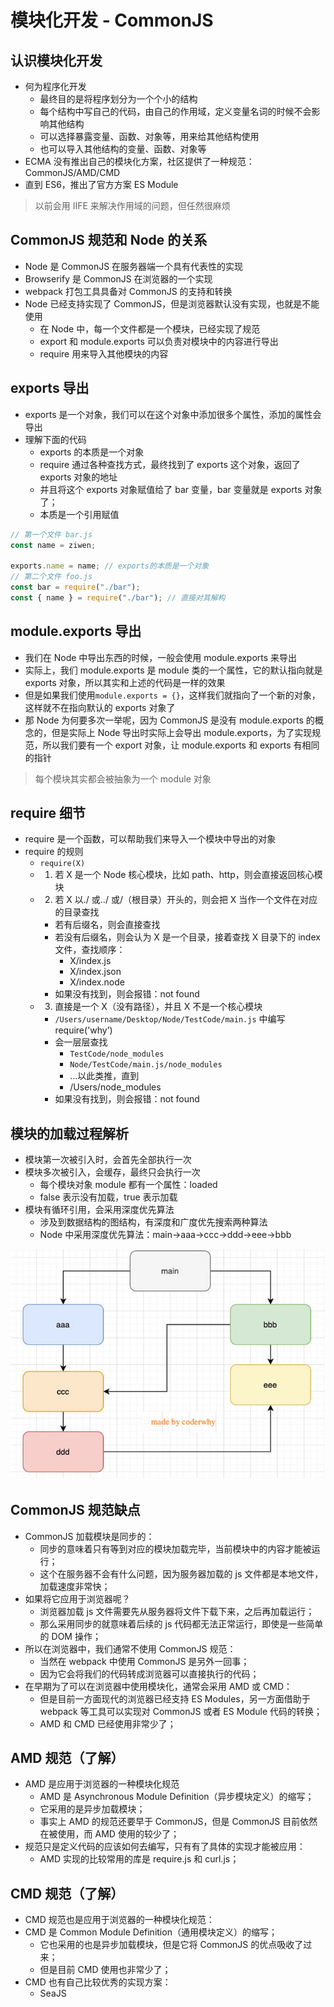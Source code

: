 # 模块化开发 - CommonJS

## 认识模块化开发

- 何为程序化开发
  - 最终目的是将程序划分为一个个小的结构
  - 每个结构中写自己的代码，由自己的作用域，定义变量名词的时候不会影响其他结构
  - 可以选择暴露变量、函数、对象等，用来给其他结构使用
  - 也可以导入其他结构的变量、函数、对象等
- ECMA 没有推出自己的模块化方案，社区提供了一种规范：CommonJS/AMD/CMD
- 直到 ES6，推出了官方方案 ES Module

> 以前会用 IIFE 来解决作用域的问题，但任然很麻烦

## CommonJS 规范和 Node 的关系

- Node 是 CommonJS 在服务器端一个具有代表性的实现
- Browserify 是 CommonJS 在浏览器的一个实现
- webpack 打包工具具备对 CommonJS 的支持和转换
- Node 已经支持实现了 CommonJS，但是浏览器默认没有实现，也就是不能使用
  - 在 Node 中，每一个文件都是一个模块，已经实现了规范
  - export 和 module.exports 可以负责对模块中的内容进行导出
  - require 用来导入其他模块的内容

## exports 导出

- exports 是一个对象，我们可以在这个对象中添加很多个属性，添加的属性会导出
- 理解下面的代码
  - exports 的本质是一个对象
  - require 通过各种查找方式，最终找到了 exports 这个对象，返回了 exports 对象的地址
  - 并且将这个 exports 对象赋值给了 bar 变量，bar 变量就是 exports 对象了；
  - 本质是一个引用赋值

```js
// 第一个文件 bar.js
const name = ziwen;

exports.name = name; // exports的本质是一个对象
// 第二个文件 foo.js
const bar = require("./bar");
const { name } = require("./bar"); // 直接对其解构
```

## module.exports 导出

- 我们在 Node 中导出东西的时候，一般会使用 module.exports 来导出
- 实际上，我们 module.exports 是 module 类的一个属性，它的默认指向就是 exports 对象，所以其实和上述的代码是一样的效果
- 但是如果我们使用`module.exports = {}`，这样我们就指向了一个新的对象，这样就不在指向默认的 exports 对象了
- 那 Node 为何要多次一举呢，因为 CommonJS 是没有 module.exports 的概念的，但是实际上 Node 导出时实际上会导出 module.exports，为了实现规范，所以我们要有一个 export 对象，让 module.exports 和 exports 有相同的指针

> 每个模块其实都会被抽象为一个 module 对象

## require 细节

- require 是一个函数，可以帮助我们来导入一个模块中导出的对象
- require 的规则
  - `require(X)`
  - 1. 若 X 是一个 Node 核心模块，比如 path、http，则会直接返回核心模块
  - 2. 若 X 以./ 或../ 或/（根目录）开头的，则会把 X 当作一个文件在对应的目录查找
    - 若有后缀名，则会直接查找
    - 若没有后缀名，则会认为 X 是一个目录，接着查找 X 目录下的 index 文件，查找顺序：
      - X/index.js
      - X/index.json
      - X/index.node
    - 如果没有找到，则会报错：not found
  - 3. 直接是一个 X（没有路径），并且 X 不是一个核心模块
    - `/Users/username/Desktop/Node/TestCode/main.js` 中编写 require('why’)
    - 会一层层查找
      - `TestCode/node_modules`
      - `Node/TestCode/main.js/node_modules`
      - ...以此类推，直到
      - /Users/node_modules
    - 如果没有找到，则会报错：not found

## 模块的加载过程解析

- 模块第一次被引入时，会首先全部执行一次
- 模块多次被引入，会缓存，最终只会执行一次
  - 每个模块对象 module 都有一个属性：loaded
  - false 表示没有加载，true 表示加载
- 模块有循环引用，会采用深度优先算法
  - 涉及到数据结构的图结构，有深度和广度优先搜索两种算法
  - Node 中采用深度优先算法：main->aaa->ccc->ddd->eee->bbb

![commonjs](../../../img/feProject/commonjs.png ":size=40%")

## CommonJS 规范缺点

- CommonJS 加载模块是同步的：
  - 同步的意味着只有等到对应的模块加载完毕，当前模块中的内容才能被运行；
  - 这个在服务器不会有什么问题，因为服务器加载的 js 文件都是本地文件，加载速度非常快；
- 如果将它应用于浏览器呢？
  - 浏览器加载 js 文件需要先从服务器将文件下载下来，之后再加载运行；
  - 那么采用同步的就意味着后续的 js 代码都无法正常运行，即使是一些简单的 DOM 操作；
- 所以在浏览器中，我们通常不使用 CommonJS 规范：
  - 当然在 webpack 中使用 CommonJS 是另外一回事；
  - 因为它会将我们的代码转成浏览器可以直接执行的代码；
- 在早期为了可以在浏览器中使用模块化，通常会采用 AMD 或 CMD：
  - 但是目前一方面现代的浏览器已经支持 ES Modules，另一方面借助于 webpack 等工具可以实现对 CommonJS 或者 ES Module 代码的转换；
  - AMD 和 CMD 已经使用非常少了；

## AMD 规范（了解）

- AMD 是应用于浏览器的一种模块化规范
  - AMD 是 Asynchronous Module Definition（异步模块定义）的缩写；
  - 它采用的是异步加载模块；
  - 事实上 AMD 的规范还要早于 CommonJS，但是 CommonJS 目前依然在被使用，而 AMD 使用的较少了；
- 规范只是定义代码的应该如何去编写，只有有了具体的实现才能被应用：
  - AMD 实现的比较常用的库是 require.js 和 curl.js；

## CMD 规范（了解）

- CMD 规范也是应用于浏览器的一种模块化规范：
- CMD 是 Common Module Definition（通用模块定义）的缩写；
  - 它也采用的也是异步加载模块，但是它将 CommonJS 的优点吸收了过来；
  - 但是目前 CMD 使用也非常少了；
- CMD 也有自己比较优秀的实现方案：
  - SeaJS
